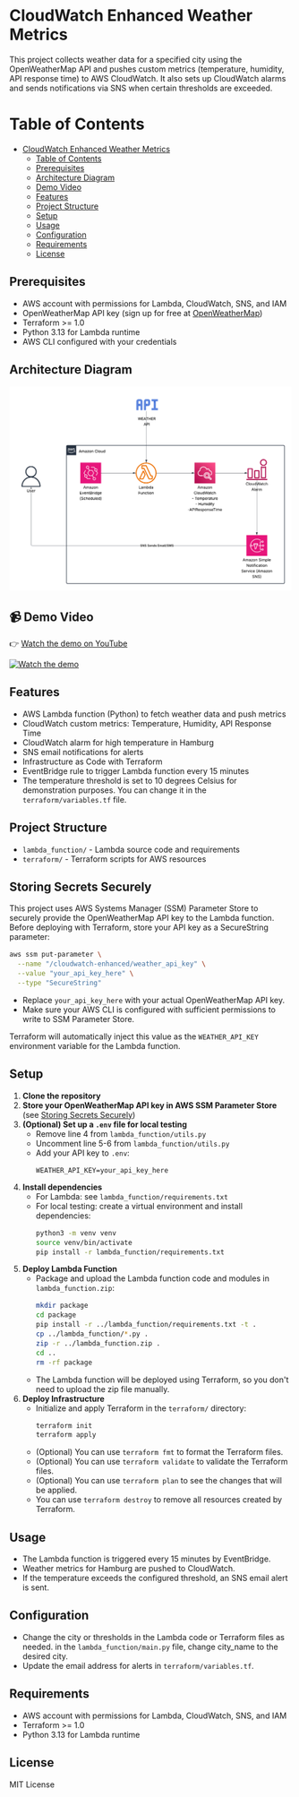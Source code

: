# CloudWatch Enhanced Weather Metrics

This project collects weather data for a specified city using the OpenWeatherMap API and pushes custom metrics (temperature, humidity, API response time) to AWS CloudWatch. It also sets up CloudWatch alarms and sends notifications via SNS when certain thresholds are exceeded.

# Table of Contents

- [CloudWatch Enhanced Weather Metrics](#cloudwatch-enhanced-weather-metrics)
  - [Table of Contents](#table-of-contents)
  - [Prerequisites](#prerequisites)
  - [Architecture Diagram](#architecture-diagram)
  - [Demo Video](#demo-video)
  - [Features](#features)
  - [Project Structure](#project-structure)
  - [Setup](#setup)
  - [Usage](#usage)
  - [Configuration](#configuration)
  - [Requirements](#requirements)
  - [License](#license)

## Prerequisites

- AWS account with permissions for Lambda, CloudWatch, SNS, and IAM
- OpenWeatherMap API key (sign up for free at [OpenWeatherMap](https://openweathermap.org/api))
- Terraform >= 1.0
- Python 3.13 for Lambda runtime
- AWS CLI configured with your credentials

## Architecture Diagram

![Architecture Diagram](/architecture-diagram.png)

## 📹 Demo Video

👉 [Watch the demo on YouTube](https://youtu.be/gk5vjf95TJ8?si=cYH2dNRRPUp5K0ft)

[![Watch the demo](https://img.youtube.com/vi/gk5vjf95TJ8/0.jpg)](https://youtu.be/gk5vjf95TJ8?si=cYH2dNRRPUp5K0ft)


## Features

- AWS Lambda function (Python) to fetch weather data and push metrics
- CloudWatch custom metrics: Temperature, Humidity, API Response Time
- CloudWatch alarm for high temperature in Hamburg
- SNS email notifications for alerts
- Infrastructure as Code with Terraform
- EventBridge rule to trigger Lambda function every 15 minutes
- The temperature threshold is set to 10 degrees Celsius for demonstration purposes. You can change it in the `terraform/variables.tf` file.

## Project Structure

- `lambda_function/` - Lambda source code and requirements
- `terraform/` - Terraform scripts for AWS resources

## Storing Secrets Securely

This project uses AWS Systems Manager (SSM) Parameter Store to securely provide the OpenWeatherMap API key to the Lambda function. Before deploying with Terraform, store your API key as a SecureString parameter:

```sh
aws ssm put-parameter \
  --name "/cloudwatch-enhanced/weather_api_key" \
  --value "your_api_key_here" \
  --type "SecureString"
```

- Replace `your_api_key_here` with your actual OpenWeatherMap API key.
- Make sure your AWS CLI is configured with sufficient permissions to write to SSM Parameter Store.

Terraform will automatically inject this value as the `WEATHER_API_KEY` environment variable for the Lambda function.

## Setup

1. **Clone the repository**
2. **Store your OpenWeatherMap API key in AWS SSM Parameter Store** (see [Storing Secrets Securely](#storing-secrets-securely))
3. **(Optional) Set up a `.env` file for local testing**
   - Remove line 4 from `lambda_function/utils.py`
   - Uncomment line 5-6 from `lambda_function/utils.py`
   - Add your API key to `.env`:
     ```
     WEATHER_API_KEY=your_api_key_here
     ```
4. **Install dependencies**
   - For Lambda: see `lambda_function/requirements.txt`
   - For local testing: create a virtual environment and install dependencies:
     ```sh
     python3 -m venv venv
     source venv/bin/activate
     pip install -r lambda_function/requirements.txt
     ```
5. **Deploy Lambda Function**
   - Package and upload the Lambda function code and modules in `lambda_function.zip`:
     ```sh
     mkdir package
     cd package
     pip install -r ../lambda_function/requirements.txt -t .
     cp ../lambda_function/*.py .
     zip -r ../lambda_function.zip .
     cd ..
     rm -rf package
     ```
   - The Lambda function will be deployed using Terraform, so you don't need to upload the zip file manually.
6. **Deploy Infrastructure**
   - Initialize and apply Terraform in the `terraform/` directory:
     ```sh
     terraform init
     terraform apply
     ```
   - (Optional) You can use `terraform fmt` to format the Terraform files.
   - (Optional) You can use `terraform validate` to validate the Terraform files.
   - (Optional) You can use `terraform plan` to see the changes that will be applied.
   - You can use `terraform destroy` to remove all resources created by Terraform.

## Usage

- The Lambda function is triggered every 15 minutes by EventBridge.
- Weather metrics for Hamburg are pushed to CloudWatch.
- If the temperature exceeds the configured threshold, an SNS email alert is sent.

## Configuration

- Change the city or thresholds in the Lambda code or Terraform files as needed. in the `lambda_function/main.py` file, change city_name to the desired city.
- Update the email address for alerts in `terraform/variables.tf`.

## Requirements

- AWS account with permissions for Lambda, CloudWatch, SNS, and IAM
- Terraform >= 1.0
- Python 3.13 for Lambda runtime

## License

MIT License
